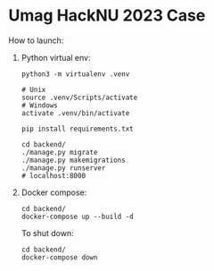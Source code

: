 # Umag HackNU 2023 Case

How to launch:

1. Python virtual env:
    ```shell
    python3 -m virtualenv .venv

    # Unix
    source .venv/Scripts/activate
    # Windows
    activate .venv/bin/activate

    pip install requirements.txt

    cd backend/
    ./manage.py migrate
    ./manage.py makemigrations
    ./manage.py runserver
    # localhost:8000
    ```

2. Docker compose:
    ```shell
    cd backend/
    docker-compose up --build -d
    ```
    To shut down:
    ```shell
    cd backend/
    docker-compose down
    ```
